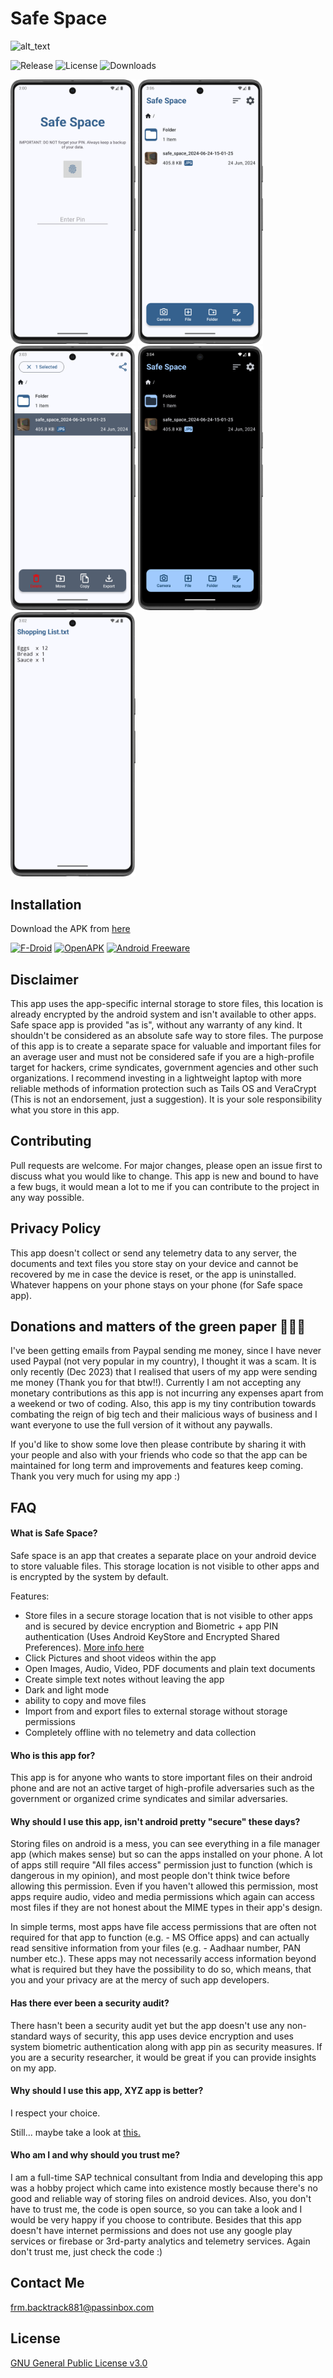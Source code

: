# Safe Space

<img alt="alt_text" height="200px" src="https://github.com/aashishksahu/SafeSpace/blob/8431affcc3a5c5a5ac65f072638aef6f390a79b3/fastlane/metadata/android/en-US/images/featureGraphic.png" />

![Release](https://img.shields.io/github/v/release/aashishksahu/SafeSpace.svg?logo=github)
![License](https://img.shields.io/github/license/aashishksahu/SafeSpace.svg)
![Downloads](https://img.shields.io/github/downloads/aashishksahu/SafeSpace/total?labelColor=%23102C57&color=%23F8F0E5)

<p float="left">
  <img width="200px" src="https://github.com/aashishksahu/SafeSpace/blob/master/fastlane/metadata/android/en-US/images/phoneScreenshots/1.png" alt="phoneScreenshots/1.png" />
  <img width="200px" src="https://github.com/aashishksahu/SafeSpace/blob/master/fastlane/metadata/android/en-US/images/phoneScreenshots/2.png" alt="phoneScreenshots/2.png" />
  <img width="200px" src="https://github.com/aashishksahu/SafeSpace/blob/master/fastlane/metadata/android/en-US/images/phoneScreenshots/3.png" alt="phoneScreenshots/3.png" />
  <img width="200px" src="https://github.com/aashishksahu/SafeSpace/blob/master/fastlane/metadata/android/en-US/images/phoneScreenshots/4.png" alt="phoneScreenshots/4.png" />
  <img width="200px" src="https://github.com/aashishksahu/SafeSpace/blob/master/fastlane/metadata/android/en-US/images/phoneScreenshots/5.png" alt="phoneScreenshots/5.png" />
</p>

## Installation

Download the APK from [here](https://github.com/aashishksahu/SafeSpace/releases)

[<img alt="F-Droid" width="200px" src="https://user-content.gitlab-static.net/0cdd89e5cc347206465251782615ab91f99a542d/68747470733a2f2f6664726f69642e6769746c61622e696f2f617274776f726b2f62616467652f6765742d69742d6f6e2e706e67" />](https://f-droid.org/en/packages/org.privacymatters.safespace/)
[<img alt="OpenAPK" width="200px" src="https://www.openapk.net/images/openapk-badge.png" />](https://www.openapk.net/safe-space/org.privacymatters.safespace/)
[<img alt="Android Freeware" width="200px" src="https://www.androidfreeware.net/images/androidfreeware-badge.png" />](https://www.androidfreeware.net/download-safe-space-apk.html)

## Disclaimer

This app uses the app-specific internal storage to store files, this location is already encrypted
by the android system and isn't available to other apps. Safe space app is provided "as is", without
any warranty of any kind. It shouldn't be considered as an absolute safe way to store files. The
purpose of this app is to create a separate space for valuable and important files for an average
user and must not be considered safe if you are a high-profile target for hackers, crime syndicates,
government agencies and other such organizations. I recommend investing in a lightweight laptop with
more reliable methods of information protection such as Tails OS and VeraCrypt (This is not an
endorsement, just a suggestion). It is your sole responsibility what you store in this app.

## Contributing

Pull requests are welcome. For major changes, please open an issue first
to discuss what you would like to change. This app is new and bound to have a few bugs, it would
mean a lot to me if you can contribute to the project in any way possible.

## Privacy Policy

This app doesn't collect or send any telemetry data to any server, the documents and text files you
store stay on your device and cannot be recovered by me in case the device is reset, or the app is
uninstalled.
Whatever happens on your phone stays on your phone (for Safe space app).

## Donations and matters of the green paper 🤑🤑🤑

I've been getting emails from Paypal sending me money, since I have never used Paypal (not very
popular in my country), I thought it was a scam. It is only recently (Dec 2023) that I realised that
users of my app were sending me money (Thank you for that btw!!).
Currently I am not accepting any monetary contributions as this app is not incurring any expenses
apart from a weekend or two of coding. Also, this app is my tiny contribution towards combating the
reign of big tech and their malicious ways of business and I want everyone to use the full version
of it without any paywalls.

If you'd like to show some love then please contribute by sharing it with your people and also with
your friends who code so that the app can be maintained for long term and improvements and features
keep coming. Thank you very much for using my app :)

## FAQ

#### What is Safe Space?

Safe space is an app that creates a separate place on your android device to store valuable files.
This storage location is not visible to other apps and is encrypted by the system by default.

Features:

* Store files in a secure storage location that is not visible to other apps and is secured by
  device encryption and Biometric + app PIN authentication (Uses Android KeyStore and Encrypted
  Shared
  Preferences). [More info here](https://developer.android.com/training/data-storage/app-specific)
* Click Pictures and shoot videos within the app
* Open Images, Audio, Video, PDF documents and plain text documents
* Create simple text notes without leaving the app
* Dark and light mode
* ability to copy and move files
* Import from and export files to external storage without storage permissions
* Completely offline with no telemetry and data collection

#### Who is this app for?

This app is for anyone who wants to store important files on their android phone and are not an
active target of high-profile adversaries such as the government or organized crime syndicates and
similar adversaries.

#### Why should I use this app, isn't android pretty "secure" these days?

Storing files on android is a mess, you can see everything in a file manager app (which makes sense)
but so can the apps installed on your phone. A lot of apps still require "All files access"
permission just to function (which is dangerous in my opinion), and most people don't think twice
before allowing this permission. Even if you haven't allowed this permission, most apps require
audio, video and media permissions which again can access most files if they are not honest about
the MIME types in their app's design.

In simple terms, most apps have file access permissions that are often not required for that app to
function (e.g. - MS Office apps) and can actually read sensitive information from your files (e.g. -
Aadhaar number, PAN number etc.). These apps may not necessarily access information beyond what is
required but they have the possibility to do so, which means, that you and your privacy are at the
mercy of such app developers.

#### Has there ever been a security audit?

There hasn't been a security audit yet but the app doesn't use any non-standard ways of security,
this app uses device encryption and uses system biometric authentication along with app pin as
security measures.
If you are a security researcher, it would be great if you can provide insights on my app.

#### Why should I use this app, XYZ app is better?

I respect your choice.

Still... maybe take a look at [this.](https://github.com/aashishksahu/SafeSpace/issues/8)

#### Who am I and why should you trust me?

I am a full-time SAP technical consultant from India and developing this app was a hobby project
which came into existence mostly because there's no good and reliable way of storing files on
android devices. Also, you don't have to trust me, the code is open source, so you can take a look
and I would be very happy if you choose to contribute. Besides that this app doesn't have internet
permissions and does not use any google play services or firebase or 3rd-party analytics and
telemetry services. Again don't trust me, just check the code :)

## Contact Me

frm.backtrack881@passinbox.com

## License

[GNU General Public License v3.0](https://github.com/aashishksahu/SafeSpace/blob/master/LICENSE.md)
